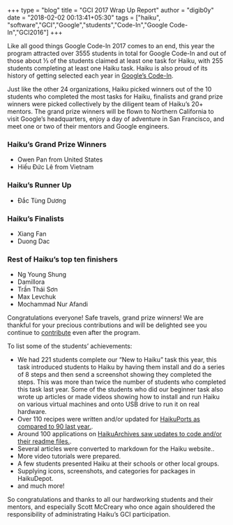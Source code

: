+++
type = "blog"
title = "GCI 2017 Wrap Up Report"
author = "digib0y"
date = "2018-02-02 00:13:41+05:30"
tags = ["haiku", "software","GCI","Google","students","Code-In","Google Code-In","GCI2016"]
+++


<p>Like all good things Google Code-In 2017 comes to an end, this year the program attracted over 3555 students in total for Google Code-In and out of those about ⅓ of the students claimed at least one task for Haiku, with 255 students completing at least one Haiku task. Haiku is also proud of its history of getting selected each year in <a href="http://codein.withgoogle.com">Google’s Code-In</a>.

<p>Just like the other 24 organizations, Haiku picked winners out of the 10 students who completed the most tasks for Haiku, finalists and grand prize winners were picked collectively by the diligent team of Haiku’s 20+ mentors. The grand prize winners will be flown to Northern California to visit Google’s headquarters, enjoy a day of adventure in San Francisco, and meet one or two of their mentors and Google engineers.</p>

<h3>Haiku’s Grand Prize Winners</h3>
<ul>
<li>Owen Pan from United States</li>
<li>Hiếu Đức Lê from Vietnam</li>
</ul>

<h3>Haiku’s Runner Up</h3>
<ul>
<li>Đắc Tùng Dương </li>
</ul>


<h3>Haiku’s Finalists</h3>
<ul>
<li>Xiang Fan </li>
<li>Duong Dac</li>
</ul>

<h3>Rest of Haiku’s top ten finishers</h3>
<ul>
<li>Ng Young Shung</li>
<li>Damillora </li>
<li>Trần Thái Sơn </li>
<li>Max Levchuk </li>
<li>Mochammad Nur Afandi</li>
</ul>

<p>Congratulations everyone! Safe travels, grand prize winners! We are thankful for your precious contributions and will be delighted see you continue to <a href="https://www.haiku-os.org/community/getting-involved/">contribute</a> even after the program.</p>

<p>To list some of the students’ achievements:</p>

<ul>
<li>We had 221 students complete our “New to Haiku” task this year, this task introduced students to Haiku by having them install and do a series of 8 steps and then send a screenshot showing they completed the steps.  This was more than twice the number of students who completed this task last year.  Some of the students who did our beginner task also wrote up articles or made videos showing how to install and run Haiku on various virtual machines and onto USB drive to run it on real hardware.</li>
<li>Over 110 recipes were written and/or updated for <a href="https://github.com/haikuports/haikuports">HaikuPorts as compared to 90 last year.</a>.</li>
<li>Around 100 applications on <a href="https://github.com/HaikuArchives">HaikuArchives saw updates to code and/or their readme files.</a>.</li>
<li>Several articles were converted to markdown for the Haiku website..</li>
<li>More video tutorials were prepared.</li>
<li>A few students presented Haiku at their schools or other local groups.</li>
<li>Supplying icons, screenshots, and categories for packages in HaikuDepot.</li>
<li>and much more!</li>
</ul>

<p>So congratulations and thanks to all our hardworking students and their mentors, and especially Scott McCreary who once again shouldered the responsibility of administrating Haiku’s GCI participation.</p>
